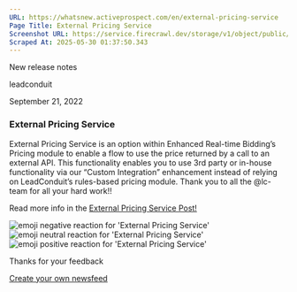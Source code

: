 ```yaml
---
URL: https://whatsnew.activeprospect.com/en/external-pricing-service
Page Title: External Pricing Service
Screenshot URL: https://service.firecrawl.dev/storage/v1/object/public/media/screenshot-3b787568-6e02-4738-9261-e6658f8badd3.png
Scraped At: 2025-05-30 01:37:50.343
---
```


New
release notes

leadconduit

September 21, 2022

### External Pricing Service

External Pricing Service is an option within Enhanced Real-time Bidding’s Pricing module to enable a flow to use the price returned by a call to an external API. This functionality enables you to use 3rd party or in-house functionality via our “Custom Integration” enhancement instead of relying on LeadConduit’s rules-based pricing module. Thank you to all the @lc-team for all your hard work!!

Read more info in the [External Pricing Service Post!](https://community.activeprospect.com/posts/4802024-external-pricing-service)

![emoji negative reaction for 'External Pricing Service'](https://app.getbeamer.com/images/emojiNeg.svg)![emoji neutral reaction for 'External Pricing Service'](https://app.getbeamer.com/images/emojiNeut.svg)![emoji positive reaction for 'External Pricing Service'](https://app.getbeamer.com/images/emojiPos.svg)

Thanks for your feedback

[Create your own newsfeed](https://www.getbeamer.com/?ref=watermark_MErKJCnu12412_public&company=ActiveProspect&watermarkRef=create&utm_term=MErKJCnu12412&utm_content=ActiveProspect&utm_source=standalone&utm_medium=footer&utm_campaign=create)
